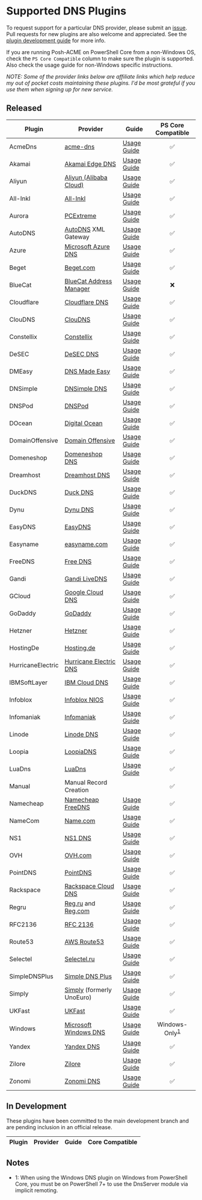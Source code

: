 # Supported DNS Plugins

To request support for a particular DNS provider, please submit an [issue](https://github.com/rmbolger/Posh-ACME/issues). Pull requests for new plugins are also welcome and appreciated. See the [plugin development guide](../Plugins/index.md) for more info.

If you are running Posh-ACME on PowerShell Core from a non-Windows OS, check the `PS Core Compatible` column to make sure the plugin is supported. Also check the usage guide for non-Windows specific instructions.

*NOTE: Some of the provider links below are affiliate links which help reduce my out of pocket costs maintaining these plugins. I'd be most grateful if you use them when signing up for new service.*

## Released

Plugin | Provider | Guide | PS Core Compatible
------ | -------- | ----- | :----------------:
AcmeDns | [acme-dns](https://github.com/joohoi/acme-dns) | [Usage Guide](../Plugins/AcmeDns.md) | :white_check_mark:
Akamai | [Akamai Edge DNS](https://www.akamai.com/products/edge-dns) | [Usage Guide](../Plugins/Akamai.md) | :white_check_mark:
Aliyun | [Aliyun (Alibaba Cloud)](https://www.alibabacloud.com/product/dns) | [Usage Guide](../Plugins/Aliyun.md) | :white_check_mark:
All-Inkl | [All-Inkl](https://all-inkl.com/) | [Usage Guide](../Plugins/All-Inkl.md) | :white_check_mark:
Aurora | [PCExtreme](https://pcextreme.nl/) | [Usage Guide](../Plugins/Aurora.md) | :white_check_mark:
AutoDNS | [AutoDNS](https://help.internetx.com/x/Qwfj) XML Gateway | [Usage Guide](../Plugins/AutoDNS.md) | :white_check_mark:
Azure | [Microsoft Azure DNS](https://azure.microsoft.com/en-us/services/dns/) | [Usage Guide](../Plugins/Azure.md) | :white_check_mark:
Beget | [Beget.com](https://beget.com) | [Usage Guide](../Plugins/Beget.md) | :white_check_mark:
BlueCat | [BlueCat Address Manager](https://www.bluecatnetworks.com/platform/management/bluecat-address-manager/) | [Usage Guide](../Plugins/BlueCat.md) | :x:
Cloudflare | [Cloudflare DNS](https://www.cloudflare.com/dns) | [Usage Guide](../Plugins/Cloudflare.md) | :white_check_mark:
ClouDNS | [ClouDNS](https://www.cloudns.net/aff/id/224075/) | [Usage Guide](../Plugins/ClouDNS.md) | :white_check_mark:
Constellix | [Constellix](https://constellix.com/) | [Usage Guide](../Plugins/Constellix.md) | :white_check_mark:
DeSEC | [DeSEC DNS](https://desec.io/#!/en/product/dnshosting) | [Usage Guide](../Plugins/DeSEC.md) | :white_check_mark:
DMEasy | [DNS Made Easy](https://dnsmadeeasy.com/) | [Usage Guide](../Plugins/DMEasy.md) | :white_check_mark:
DNSimple | [DNSimple DNS](https://dnsimple.com/r/c9b80a2f227e49) | [Usage Guide](../Plugins/DNSimple.md) | :white_check_mark:
DNSPod | [DNSPod](https://www.dnspod.com/) | [Usage Guide](../Plugins/DNSPod.md) | :white_check_mark:
DOcean | [Digital Ocean](https://m.do.co/c/d515942ef761) | [Usage Guide](../Plugins/DOcean.md) | :white_check_mark:
DomainOffensive | [Domain Offensive](https://do.de) | [Usage Guide](../Plugins/DomainOffensive.md) | :white_check_mark:
Domeneshop | [Domeneshop DNS](https://domene.shop/) | [Usage Guide](../Plugins/Domeneshop.md) | :white_check_mark:
Dreamhost | [Dreamhost DNS](https://www.dreamhost.com/) | [Usage Guide](../Plugins/Dreamhost.md) | :white_check_mark:
DuckDNS | [Duck DNS](https://www.duckdns.org/) | [Usage Guide](../Plugins/DuckDNS.md) | :white_check_mark:
Dynu | [Dynu DNS](https://www.dynu.com) | [Usage Guide](../Plugins/Dynu.md) | :white_check_mark:
EasyDNS | [EasyDNS](https://easydns.com/) | [Usage Guide](../Plugins/EasyDNS.md) | :white_check_mark:
Easyname | [easyname.com](https://www.easyname.com/) | [Usage Guide](../Plugins/Easyname.md) | :white_check_mark:
FreeDNS | [Free DNS](https://freedns.afraid.org) | [Usage Guide](../Plugins/FreeDNS.md) | :white_check_mark:
Gandi | [Gandi LiveDNS](https://www.gandi.net) | [Usage Guide](../Plugins/Gandi.md) | :white_check_mark:
GCloud | [Google Cloud DNS](https://cloud.google.com/dns) | [Usage Guide](../Plugins/GCloud.md) | :white_check_mark:
GoDaddy | [GoDaddy](https://www.godaddy.com) | [Usage Guide](../Plugins/GoDaddy.md) | :white_check_mark:
Hetzner | [Hetzner](https://hetzner.de/) | [Usage Guide](../Plugins/Hetzner.md) | :white_check_mark:
HostingDe | [Hosting.de](https://hosting.de) | [Usage Guide](../Plugins/HostingDe.md) | :white_check_mark:
HurricaneElectric | [Hurricane Electric DNS](https://dns.he.net/) | [Usage Guide](../Plugins/HurricaneElectric.md) | :white_check_mark:
IBMSoftLayer | [IBM Cloud DNS](https://www.ibm.com/cloud/dns) | [Usage Guide](../Plugins/IBMSoftLayer.md) | :white_check_mark:
Infoblox | [Infoblox NIOS](https://www.infoblox.com) | [Usage Guide](../Plugins/Infoblox.md) | :white_check_mark:
Infomaniak | [Infomaniak](https://www.infomaniak.com) | [Usage Guide](../Plugins/Infomaniak.md) | :white_check_mark:
Linode | [Linode DNS](https://www.linode.com/?r=4dfd67cf6f1e384ce626f2943620186344bb2ccf) | [Usage Guide](../Plugins/Linode.md) | :white_check_mark:
Loopia | [LoopiaDNS](https://www.loopia.com/loopiadns/) | [Usage Guide](../Plugins/Loopia.md) | :white_check_mark:
LuaDns | [LuaDns](https://www.luadns.com) | [Usage Guide](../Plugins/LuaDns.md) | :white_check_mark:
Manual | Manual Record Creation | | :white_check_mark:
Namecheap | [Namecheap FreeDNS](https://www.namecheap.com/domains/freedns/) | [Usage Guide](../Plugins/Namecheap.md) | :white_check_mark:
NameCom | [Name.com](https://www.name.com/) | [Usage Guide](../Plugins/NameCom.md) | :white_check_mark:
NS1 | [NS1 DNS](https://ns1.com) | [Usage Guide](../Plugins/NS1.md) | :white_check_mark:
OVH | [OVH.com](https://www.ovh.com) | [Usage Guide](../Plugins/OVH.md) | :white_check_mark:
PointDNS | [PointDNS](https://pointhq.com/) | [Usage Guide](../Plugins/PointDNS.md) | :white_check_mark:
Rackspace | [Rackspace Cloud DNS](https://www.rackspace.com/cloud/dns) | [Usage Guide](../Plugins/Rackspace.md) | :white_check_mark:
Regru | [Reg.ru](https://reg.ru/) and [Reg.com](https://reg.com/) | [Usage Guide](../Plugins/Regru.md) | :white_check_mark:
RFC2136 | [RFC 2136](https://tools.ietf.org/html/rfc2136) | [Usage Guide](../Plugins/RFC2136.md) | :white_check_mark:
Route53 | [AWS Route53](https://aws.amazon.com/route53/) | [Usage Guide](../Plugins/Route53.md) | :white_check_mark:
Selectel | [Selectel.ru](https://selectel.ru/en/services/additional/dns/) | [Usage Guide](../Plugins/Selectel.md) | :white_check_mark:
SimpleDNSPlus | [Simple DNS Plus](https://simpledns.com/) | [Usage Guide](../Plugins/SimpleDNSPlus.md) | :white_check_mark:
Simply | [Simply](https://www.simply.com/) (formerly UnoEuro) | [Usage Guide](../Plugins/Simply.md) | :white_check_mark:
UKFast | [UKFast](https://ukfast.co.uk) | [Usage Guide](../Plugins/UKFast.md) | :white_check_mark:
Windows | [Microsoft Windows DNS](https://www.microsoft.com/en-us/cloud-platform/windows-server) | [Usage Guide](../Plugins/Windows.md) | Windows-Only<sup>[1](#windows)</sup>
Yandex | [Yandex DNS](https://connect.yandex.com/) | [Usage Guide](../Plugins/Yandex.md) | :white_check_mark:
Zilore| [Zilore](https://zilore.com/?r=1f752c82378516890a5200006eae8469) | [Usage Guide](../Plugins/Zilore.md) | :white_check_mark:
Zonomi | [Zonomi DNS](https://zonomi.com) | [Usage Guide](../Plugins/Zonomi.md) | :white_check_mark:

## In Development

These plugins have been committed to the main development branch and are pending inclusion in an official release.

Plugin | Provider | Guide | Core Compatible
------ | -------- | ----- | ---------------

## Notes

 - <a name="windows">1</a>: When using the Windows DNS plugin on Windows from PowerShell Core, you must be on PowerShell 7+ to use the DnsServer module via implicit remoting.
